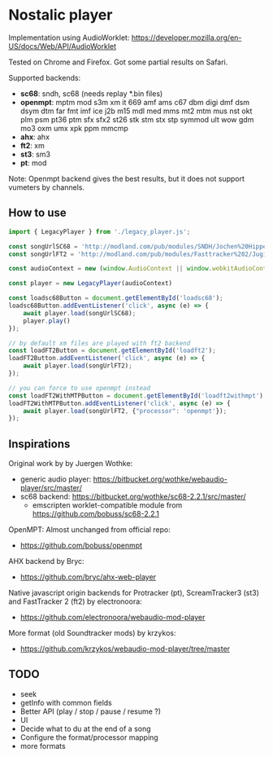 # Nostalic player

Implementation using AudioWorklet: https://developer.mozilla.org/en-US/docs/Web/API/AudioWorklet

Tested on Chrome and Firefox.
Got some partial results on Safari.


Supported backends:
- **sc68**: sndh, sc68 (needs replay *.bin files)
- **openmpt**: mptm mod s3m xm it 669 amf ams c67 dbm digi dmf dsm dsym dtm far fmt imf ice j2b m15 mdl med mms mt2 mtm mus nst okt plm psm pt36 ptm sfx sfx2 st26 stk stm stx stp symmod ult wow gdm mo3 oxm umx xpk ppm mmcmp
- **ahx**: ahx
- **ft2**: xm
- **st3**: sm3
- **pt**: mod

Note: Openmpt backend gives the best results, but it does not support vumeters by channels.



## How to use

```javascript
import { LegacyPlayer } from './legacy_player.js';

const songUrlSC68 = 'http://modland.com/pub/modules/SNDH/Jochen%20Hippel/wings%20of%20death.sndh'
const songUrlFT2 = 'http://modland.com/pub/modules/Fasttracker%202/Jugi/onward%20(party%20version).xm'

const audioContext = new (window.AudioContext || window.webkitAudioContext)();

const player = new LegacyPlayer(audioContext)

const loadsc68Button = document.getElementById('loadsc68');
loadsc68Button.addEventListener('click', async (e) => {
    await player.load(songUrlSC68);
    player.play()
});

// by default xm files are played with ft2 backend
const loadFT2Button = document.getElementById('loadft2');
loadFT2Button.addEventListener('click', async (e) => {
    await player.load(songUrlFT2);
});

// you can force to use openmpt instead
const loadFT2WithMTPButton = document.getElementById('loadft2withmpt');
loadFT2WithMTPButton.addEventListener('click', async (e) => {
    await player.load(songUrlFT2, {"processor": 'openmpt'});
});

```



## Inspirations

Original work by by Juergen Wothke:
- generic audio player: https://bitbucket.org/wothke/webaudio-player/src/master/
- sc68 backend: https://bitbucket.org/wothke/sc68-2.2.1/src/master/
  - emscripten worklet-compatible module from https://github.com/bobuss/sc68-2.2.1

OpenMPT: Almost unchanged from official repo:
- https://github.com/bobuss/openmpt

AHX backend by Bryc:
- https://github.com/bryc/ahx-web-player

Native javascript origin backends for Protracker (pt), ScreamTracker3 (st3) and FastTracker 2 (ft2) by electronoora:
- https://github.com/electronoora/webaudio-mod-player

More format (old Soundtracker mods) by krzykos:
- https://github.com/krzykos/webaudio-mod-player/tree/master





## TODO
- seek
- getInfo with common fields
- Better API (play / stop / pause / resume ?)
- UI
- Decide what to du at the end of a song
- Configure the format/processor mapping
- more formats
